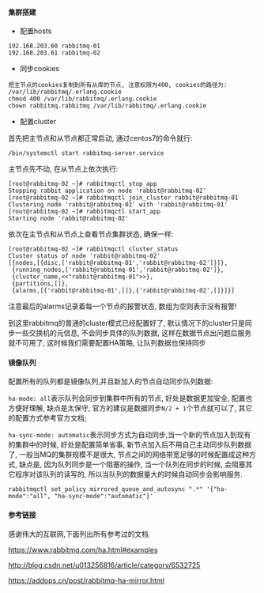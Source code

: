 #### 集群搭建


* 配置hosts

```
192.168.203.60 rabbitmq-01
192.168.203.61 rabbitmq-02

```

* 同步cookies

```
把主节点的cookies复制到所有从库的节点, 注意权限为400, cookies的路径为:
/var/lib/rabbitmq/.erlang.cookie
chmod 400 /var/lib/rabbitmq/.erlang.cookie
chown rabbitmq.rabbitmq /var/lib/rabbitmq/.erlang.cookie
```

* 配置cluster

首先把主节点和从节点都正常启动, 通过centos7的命令就行:

```
/bin/systemctl start rabbitmq-server.service
```

主节点先不动, 在从节点上依次执行:

```
[root@rabbitmq-02 ~]# rabbitmqctl stop_app
Stopping rabbit application on node 'rabbit@rabbitmq-02'
[root@rabbitmq-02 ~]# rabbitmqctl join_cluster rabbit@rabbitmq-01
Clustering node 'rabbit@rabbitmq-02' with 'rabbit@rabbitmq-01'
[root@rabbitmq-02 ~]# rabbitmqctl start_app
Starting node 'rabbit@rabbitmq-02'
```

依次在主节点和从节点上查看节点集群状态, 确保一样:

```
[root@rabbitmq-02 ~]# rabbitmqctl cluster_status
Cluster status of node 'rabbit@rabbitmq-02'
[{nodes,[{disc,['rabbit@rabbitmq-01','rabbit@rabbitmq-02']}]},
 {running_nodes,['rabbit@rabbitmq-01','rabbit@rabbitmq-02']},
 {cluster_name,<<"rabbit@rabbitmq-01">>},
 {partitions,[]},
 {alarms,[{'rabbit@rabbitmq-01',[]},{'rabbit@rabbitmq-02',[]}]}]
```

注意最后的alarms记录着每一个节点的报警状态, 数组为空则表示没有报警!

到这里rabbitmq的普通的cluster模式已经配置好了, 默认情况下的cluster只是同步一些交换机的元信息, 不会同步具体的队列数据, 这样在数据节点出问题后服务就不可用了, 这时候我们需要配置HA策略, 让队列数据也保持同步



#### 镜像队列 

配置所有的队列都是镜像队列,并且新加入的节点自动同步队列数据:

`ha-mode: all`表示队列会同步到集群中所有的节点, 好处是数据更加安全, 配置也方便好理解, 缺点是太保守, 官方的建议是数据同步`N/2 + 1`个节点就可以了, 其它的配置方式参考官方文档; 

`ha-sync-mode: automatic`表示同步方式为自动同步,当一个新的节点加入到现有的集群中的时候, 好处是配置简单省事, 新节点加入后不用自己主动同步队列数据了, 一般当MQ的集群规模不是很大, 节点之间的网络带宽足够的时候配置成这种方式, 缺点是, 因为队列同步是一个阻塞的操作, 当一个队列在同步的时候, 会阻塞其它程序对该队列的读写的, 所以当队列的数据量大的时候自动同步会影响服务.

```
rabbitmqctl set_policy mirrored_queue_and_autosync ".*" '{"ha-mode":"all", "ha-sync-mode":"automatic"}'
```


#### 参考链接

感谢伟大的互联网,下面列出所有参考过的文档

https://www.rabbitmq.com/ha.html#examples

http://blog.csdn.net/u013256816/article/category/6532725

https://addops.cn/post/rabbitmq-ha-mirror.html
